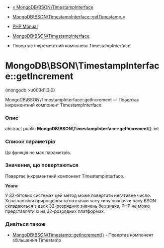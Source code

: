 - [«
MongoDB\BSON\TimestampInterface](class.mongodb-bson-timestampinterface.md)
- [MongoDB\BSON\TimestampInterface::getTimestamp
»](mongodb-bson-timestampinterface.gettimestamp.md)

- [PHP Manual](index.md)
- [MongoDB\BSON\TimestampInterface](class.mongodb-bson-timestampinterface.md)
- Повертає інкрементний компонент TimestampInterface

# MongoDB\BSON\TimestampInterface::getIncrement

(mongodb \>u003d1.3.0)

MongoDB\BSON\TimestampInterface::getIncrement — Повертає інкрементний
компонент TimestampInterface

### Опис

abstract public **MongoDB\BSON\TimestampInterface::getIncrement**(): int

### Список параметрів

Ця функція не має параметрів.

### Значення, що повертаються

Повертає інкрементний компонент TimestampInterface.

**Увага**

У 32-бітових системах цей метод може повертати негативне число.
Хоча частини прирощення та позначки часу типу позначки часу BSON
складаються з двох 32-розрядних значень без знака, PHP не може
представляти їх на 32-розрядних платформах.

### Дивіться також

- [MongoDB\BSON\Timestamp::getIncrement()](mongodb-bson-timestamp.getincrement.md) -
Повертає компонент збільшення Timestamp
